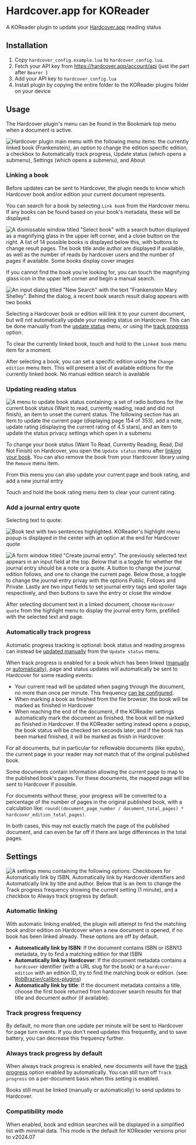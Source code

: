 # Hardcover.app for KOReader

A KOReader plugin to update your [Hardcover.app](https://hardcover.app) reading status

## Installation

1. Copy `hardcover_config.example.lua` to `hardcover_config.lua`.
2. Fetch your API key from https://hardcover.app/account/api (just the part after `Bearer `)
3. Add your API key to `hardcover_config.lua`
4. Install plugin by copying the entire folder to the KOReader plugins folder on your device

## Usage

The Hardcover plugin's menu can be found in the Bookmark top menu when a document is active.

![Hardcover plugin main menu with the following menu items: the currently linked book (Frankenstein), an option to change the edition specific edition, a checkbox to Automatically track progress, Update status (which opens a submenu), Settings (which opens a submenu), and About](https://github.com/user-attachments/assets/0fd8f6fb-3a61-471f-9450-9a0b3dadc9d1)

### Linking a book

Before updates can be sent to Hardcover, the plugin needs to know which Hardcover book and/or edition your current
document represents.

You can search for a book by selecting `Link book` from the Hardcover menu. If any books can be found based
on your book's metadata, these will be displayed.

![A dismissable window titled "Select book" with a search button displayed as a magnifying glass in the upper left corner, and a close button on the right. A list of 14 possible books is displayed below this, with buttons to change result pages. The book title ande author are displayed if available, as well as the number of reads by hardcover users and the number of pages if available. Some books display cover images](https://github.com/user-attachments/assets/99d16ef0-6dda-41d8-bfdc-32c97ae09d87)

If you cannot find the book you're looking for, you can touch the magnifying glass icon in the upper left corner and
begin a manual search.

![An input dialog titled "New Search" with the text "Frankenstein Mary Shelley". Behind the dialog, a recent book search result dialog appears with two books](https://github.com/user-attachments/assets/73619448-9821-410a-901f-d8fc61185dd3)

Selecting a Hardcover book or edition will link it to your current document, but will not automatically update your
reading status on Hardcover. This can be done manually from the [update status](#updating-reading-status) menu, or using
the [track progress](#automatically-track-progress) option.

To clear the currently linked book, touch and hold to the `Linked book` menu item for a moment.

After selecting a book, you can set a specific edition using the `Change edition` menu item. This will present a list
of available editions for the currently linked book. No manual edition search is available

### Updating reading status

![A menu to update book status containing: a set of radio buttons for the current book status (Want to read, currently reading, read and did not finish), an item to unset the current status. The following section has an item to update the current page (displaying page 154 of 353), add a note, update rating (displaying the current rating of 4.5 stars), and an item to update the status privacy settings which open in a submenu](https://github.com/user-attachments/assets/55b33a0a-bda8-4ec9-918d-0409266abe3b)

To change your book status (Want To Read, Currently Reading, Read, Did Not Finish) on Hardcover, you open the
`Update status` menu after [linking your book](#linking-a-book). You can also remove the book from your Hardcover
library using the `Remove` menu item.

From this menu you can also update your current page and book rating, and add a new journal entry

Touch and hold the book rating menu item to clear your current rating.

### Add a journal entry quote

Selecting text to quote:

![Book text with two sentences highlighted. KOReader's highlight menu popup is displayed in the center with an option at the end for Hardcover quote](https://github.com/user-attachments/assets/5dba19a4-f72a-4894-820c-0cfdcc55bf68)

![A form window titled "Create journal entry". The previously selected text appears in an input field at the top. Below that is a toggle for whether the journal entry should be a note or a quote. A button to change the journal edition follows, and one to change the current page. Below those, a toggle to change the journal entry privay with the options Public, Follows and Private. Lastly are two input fields to set journal entry tags and spoiler tags respectively, and then buttons to save the entry or close the window](https://github.com/user-attachments/assets/c386f153-330f-4e1f-afa1-12fdf48a1216)

After selecting document text in a linked document, choose `Hardcover quote` from the highlight menu to display the
journal entry form, prefilled with the selected text and page.

### Automatically track progress

Automatic progress tracking is optional: book status and reading progress can instead be
[updated manually](#update-reading-status) from the `Update status` menu.

When track progress is enabled for a book which has been linked ([manually](#linking-a-book)
or [automatically](#automatic-linking)),
page and status updates will automatically be sent to Hardcover for some reading events:

* Your current read will be updated when paging through the document, no more than once per minute. This frequency
  [can be configured](#track-progress-frequency).
* When marking a book as finished from the file browser, the book will be marked as finished in Hardcover
* When reaching the end of the document, if the KOReader settings automatically mark the document as finished, the
  book will be marked as finished in Hardcover. If the KOReader setting instead opens a popup, the book status will be
  checked
  ten seconds later, and if the book has been marked finished, it will be marked as finish in Hardcover.

For all documents, but in particular for reflowable documents (like epubs), the current page in your reader may not
match that of the original published book.

Some documents contain information allowing the current page to map to the published book's pages. For these documents,
the mapped page will be sent to Hardcover if possible.

For documents without these, your progress will be converted to a percentage of the number of pages in the original
published book, with a calculation like:
`round((document_page_number / document_total_pages) * hardcover_edition_total_pages)`.

In both cases, this may not exactly match the page of the published document, and can even be far off if there
are large differences in the total pages.

## Settings

![A settings menu containing the following options: Checkboxes for Automatically link by ISBN, Automatically link by Hardcover identifiers and Automatically link by title and author. Below that is an item to change the Track progress frequency showing the current setting (1 minute), and a checkbox to Always track progress by default.](https://github.com/user-attachments/assets/dc8a397b-f36d-49da-b880-d04d47219ed0)

### Automatic linking

With automatic linking enabled, the plugin will attempt to find the matching book and/or edition on Hardcover
when a new document is opened, if no book has been linked already. These options are off by default.

* **Automatically link by ISBN**: If the document contains ISBN or ISBN13 metadata, try to find a matching edition for
  that ISBN
* **Automatically link by Hardcover**: If the document metadata contains a `hardcover` identifier (with a URL slug for
  the book)
  or a `hardcover-edition` with an edition ID, try to find the matching book or edition.
  (see: [RobBrazier/calibre-plugins](https://github.com/RobBrazier/calibre-plugins/tree/main/plugins/hardcover))
* **Automatically link by title**: If the document metadata contains a title, choose the first book returned from
  hardcover search results for that title and document author (if available).

### Track progress frequency

By default, no more than one update per minute will be sent to Hardcover for page turn events. If you don't need updates
this frequently, and to save battery, you can decrease this frequency further.

### Always track progress by default

When always track progress is enabled, new documents will have the [track progress](#automatically-track-progress)
option
enabled by automatically. You can still turn off `Track progress` on a per-document basis when this setting is enabled.

Books still must be linked (manually or automatically) to send updates to Hardcover.

### Compatibility mode

When enabled, book and edition searches will be displayed in a simplified list with minimal data. This mode is the
default for KOReader versions prior to v2024.07
